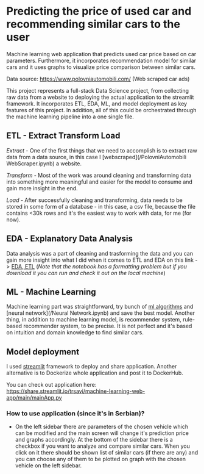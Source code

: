 # Predicting the price of used car and recommending similar cars to the user

Machine learning web application that predicts used car price based on car parameters. Furthermore, it incorporates recommendation model for similar cars and it uses graphs to visualize price comparison between similar cars. 


Data source: https://www.polovniautomobili.com/ (Web scraped car ads)


This project represents a full-stack Data Science project, from collecting raw data from a website to deploying the actual application to the streamlit framework. It incorporates ETL, EDA, ML, and model deployment as key features of this project. In addition, all of this could be orchestrated through the machine learning pipeline into a one single file. 

## ETL - Extract Transform Load

*Extract* - One of the first things that we need to accomplish is to extract raw data from a data source, in this case I [webscraped](/PolovniAutomobili WebScraper.ipynb) a website.

*Transform* - Most of the work was around cleaning and transforming data into something more meaningful and easier for the model to consume and gain more insight in the end. 

*Load* - After successfully cleaning and transforming, data needs to be stored in some form of a database - in this case, a csv file, because the file contains <30k rows and it's the easiest way to work with data, for me (for now).

## EDA  - Explanatory Data Analysis

Data analysis was a part of cleaning and trasforming the data and you can gain more insight into what I did when it comes to ETL and EDA on this link -> [EDA, ETL](/Analysis2.0.ipynb) (*Note that the notebook has a formatting problem but if you download it you can run and check it out on the local machine*)


## ML - Machine Learning

Machine learning part was straightforward, try bunch of [ml algorithms](/ML_Pipe.ipynb)  and [neural network](/Neural Network.ipynb) and save the best model.
Another thing, in addition to machine learning model, is recommender system, rule-based recommender system, to be precise. It is not perfect and it's based on intuition and domain knowledge to find similar cars.

## Model deployment 

I used [streamlit](https://streamlit.io/) framework to deploy and share application. Another alternative is to Dockerize whole application and post it to DockerHub.

You can check out application here: https://share.streamlit.io/trsavi/machine-learning-web-app/main/mainApp.py

### How to use application (since it's in Serbian)? 

  * On the left sidebar there are parameters of the chosen vehicle which can be modified and the main screen will change it's prediction price and graphs accordingly.
    At the bottom of the sidebar there is a checkbox if you want to analyze and compare similar cars. When you click on it there should be shown list of similar cars (if there       are   any) and you can choose any of them to be plotted on graph with the chosen vehicle on the left sidebar.
  

